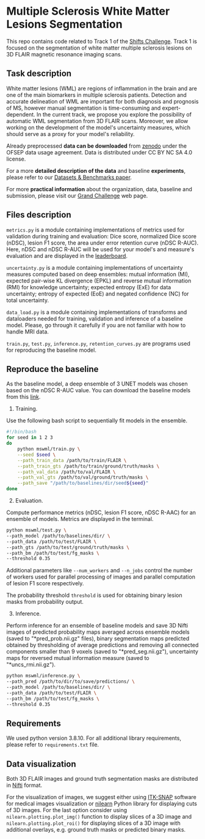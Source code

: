 # Multiple Sclerosis White Matter Lesions Segmentation

This repo contains code related to Track 1 of the [Shifts Challenge](https://shifts.grand-challenge.org/shifts/). Track 1 is focused on the segmentation of white matter multiple sclerosis lesions on 3D FLAIR magnetic resonance imaging scans.

## Task description


White matter lesions (WML) are regions of inflammation in the brain and are one of the main biomarkers in multiple sclerosis patients. Detection and accurate delineation of WML are important for both diagnosis and prognosis of MS, however manual segmentation is time-consuming and expert-dependent. In the current track, we propose you explore the possibility of automatic WML segmentation from 3D FLAIR scans. Moreover, we allow working on the development of the model's uncertainty measures, which should serve as a proxy for your model's reliability.

Already preprocessed **data can be downloaded** from [zenodo](https://zenodo.org/record/7051658) under the OFSEP data usage agreement. Data is distributed under CC BY NC SA 4.0 license. 

For a more **detailed description of the data** and baseline **experiments**, please refer to our [Datasets & Benchmarks paper](https://arxiv.org/pdf/2206.15407).

For more **practical information** about the organization, data, baseline and submission, please visit our [Grand Challenge](https://shifts.grand-challenge.org/shifts/) web page.
 
## Files description


`metrics.py` is a module containing implementations of metrics used for validation during training and evaluation: Dice score, normalized Dice score (nDSC), lesion F1 score, the area under error retention curve (nDSC R-AUC). Here, nDSC and nDSC R-AUC will be used for your model's and measure's evaluation and are displayed in the [leaderboard](https://shifts.grand-challenge.org/evaluation/ms-lesion-segmentation-phase-i/leaderboard/).

`uncertainty.py` is a module containing implementations of uncertainty measures computed based on deep ensembles: mutual information (MI), expected pair-wise KL divergence (EPKL) and reverse mutual information (RMI) for knowledge uncertainty; expected entropy (ExE) for data uncertainty; entropy of expected (EoE) and negated confidence (NC) for total uncertainty.

`data_load.py` is a module containing implementations of transforms and dataloaders needed for training, validation and inference of a baseline model. Please, go through it carefully if you are not familiar with how to handle MRI data.

`train.py`, `test.py`, `inference.py`, `retention_curves.py` are programs used for reproducing the baseline model. 

## Reproduce the baseline

As the baseline model, a deep ensemble of 3 UNET models was chosen based on the nDSC R-AUC value.
You can download the baseline models from this [link](https://drive.google.com/file/d/1eTTgga7Cd1GjR0YupVbLuLd3unl6_Jj3/view?usp=sharing).


1. Training.

Use the following bash script to sequentially fit models in the ensemble.

```bash
#!/bin/bash
for seed in 1 2 3
do
	python mswml/train.py \
	--seed $seed \
	--path_train_data /path/to/train/FLAIR \
	--path_train_gts /path/to/train/ground/truth/masks \
	--path_val_data /path/to/val/FLAIR \
	--path_val_gts /path/to/val/ground/truth/masks \
	--path_save "/path/to/baselines/dir/seed${seed}"
done
```

2. Evaluation.

Compute performance metrics (nDSC, lesion F1 score, nDSC R-AAC) for an ensemble of models. Metrics are displayed in the terminal.

```bash
python mswml/test.py \
--path_model /path/to/baselines/dir/ \
--path_data /path/to/test/FLAIR \
--path_gts /path/to/test/ground/truth/masks \
--path_bm /path/to/test/fg_masks \
--threshold 0.35
```

Additional parameters like `--num_workers` and `--n_jobs` control the number of workers used for parallel processing of images and parallel computation of lesion F1 score respectively.

The probability threshold `threshold` is used for obtaining binary lesion masks from probability output.

3. Inference.

Perform inference for an ensemble of baseline models and save 3D Nifti images of predicted probability maps averaged across ensemble models (saved to "*pred_prob.nii.gz" files), binary segmentation maps predicted obtained by thresholding of average predictions and removing all connected components smaller than 9 voxels (saved to "*pred_seg.nii.gz"), uncertainty maps for reversed mutual information measure (saved to "*uncs_rmi.nii.gz").

```bash
python mswml/inference.py \
--path_pred /path/to/dir/to/save/predictions/ \
--path_model /path/to/baselines/dir/ \
--path_data /path/to/test/FLAIR \
--path_bm /path/to/test/fg_masks \
--threshold 0.35
```

## Requirements

We used python version 3.8.10. For all additional library requirements, please refer to 
`requirements.txt` file.

## Data visualization

Both 3D FLAIR images and ground truth segmentation masks are distributed in 
[Nifti](http://nifti.nimh.nih.gov) format.

For the visualization of images, we suggest either using [ITK-SNAP](http://www.itksnap.org/pmwiki/pmwiki.php) software 
for medical images visualization or [nilearn](https://nilearn.github.io/stable/index.html) 
Python library for displaying cuts of 3D images. For the last option consider 
using `nilearn.plotting.plot_img()` function to display slices of a 
3D image and `nilearn.plotting.plot_roi()` for displaying slices of a 3D image 
with additional overlays, e.g. ground truth masks or predicted binary masks.

